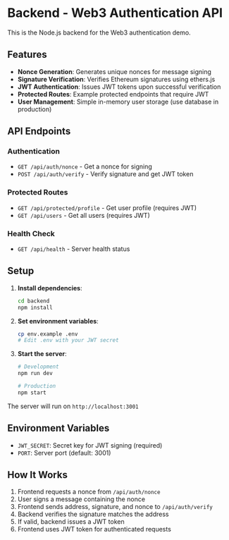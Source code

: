 # Backend - Web3 Authentication API

This is the Node.js backend for the Web3 authentication demo.

## Features

- **Nonce Generation**: Generates unique nonces for message signing
- **Signature Verification**: Verifies Ethereum signatures using ethers.js
- **JWT Authentication**: Issues JWT tokens upon successful verification
- **Protected Routes**: Example protected endpoints that require JWT
- **User Management**: Simple in-memory user storage (use database in production)

## API Endpoints

### Authentication
- `GET /api/auth/nonce` - Get a nonce for signing
- `POST /api/auth/verify` - Verify signature and get JWT token

### Protected Routes
- `GET /api/protected/profile` - Get user profile (requires JWT)
- `GET /api/users` - Get all users (requires JWT)

### Health Check
- `GET /api/health` - Server health status

## Setup

1. **Install dependencies**:
   ```bash
   cd backend
   npm install
   ```

2. **Set environment variables**:
   ```bash
   cp env.example .env
   # Edit .env with your JWT secret
   ```

3. **Start the server**:
   ```bash
   # Development
   npm run dev
   
   # Production
   npm start
   ```

The server will run on `http://localhost:3001`

## Environment Variables

- `JWT_SECRET`: Secret key for JWT signing (required)
- `PORT`: Server port (default: 3001)

## How It Works

1. Frontend requests a nonce from `/api/auth/nonce`
2. User signs a message containing the nonce
3. Frontend sends address, signature, and nonce to `/api/auth/verify`
4. Backend verifies the signature matches the address
5. If valid, backend issues a JWT token
6. Frontend uses JWT token for authenticated requests
